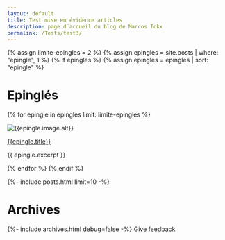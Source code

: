 ```yaml
---
layout: default
title: Test mise en évidence articles
description: page d´accueil du blog de Marcos Ickx
permalink: /Tests/test3/
---
```

{% assign limite-epingles = 2 %}
{% assign epingles = site.posts | where: "epingle", 1 %}
{% if epingles %}
  {% assign epingles = epingles | sort: "epingle"  %}
# Epinglés
  {% for epingle in epingles limit: limite-epingles %}
<div class="epingle">
<div class="epingle-image">

![{{epingle.image.alt}}]({{epingle.image.url}} "{{epingle.image.title}}")

  </div>
<div class="epingle-post">

[{{epingle.title}}]({{epingle.url}})  

{{ epingle.excerpt }}   

</div>
</div>
  {% endfor %}
{% endif %}

{%- include posts.html limit=10 -%}

# Archives

{%- include archives.html debug=false -%}
Give feedback
